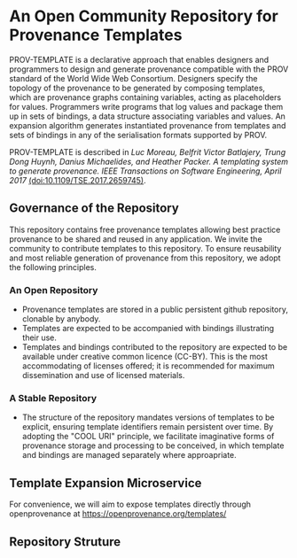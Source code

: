 
# An Open Community Repository for Provenance Templates

PROV-TEMPLATE is a declarative approach that enables designers and
programmers to design and generate provenance compatible with the PROV
standard of the World Wide Web Consortium. Designers specify the
topology of the provenance to be generated by composing templates,
which are provenance graphs containing variables, acting as
placeholders for values.  Programmers write programs that log values
and package them up in sets of bindings, a data structure associating
variables and values. An expansion algorithm generates instantiated
provenance from templates and sets of bindings in any of the
serialisation formats supported by PROV.

PROV-TEMPLATE is described in *Luc Moreau, Belfrit Victor Batlajery,
Trung Dong Huynh, Danius Michaelides, and Heather Packer. A templating
system to generate provenance. IEEE Transactions on Software
Engineering, April 2017* [(doi:10.1109/TSE.2017.2659745)](http://dx.doi.org/10.1109/TSE.2017.2659745).

## Governance of the Repository

This repository contains free provenance templates allowing best
practice provenance to be shared and reused in any application.  We
invite the community to contribute templates to this repository.  To
ensure reusability and most reliable generation of provenance from
this repository, we adopt the following principles.


### An Open Repository

 * Provenance templates are stored in a public persistent github repository, clonable by anybody.
 * Templates are expected to be accompanied with bindings illustrating their use.
 * Templates and bindings contributed to the repository are expected to be available under creative common licence (CC-BY).  This is the most accommodating of licenses offered; it is recommended for maximum dissemination and use of licensed materials.

### A Stable Repository
 
 * The structure of the repository mandates versions of templates to be explicit, ensuring template identifiers remain persistent over time.  By adopting the "COOL URI" principle, we facilitate imaginative forms of provenance storage and processing to be conceived, in which template and bindings are managed separately where approapriate.


## Template Expansion Microservice

For convenience, we will aim to expose templates directly through openprovenance at 
https://openprovenance.org/templates/

## Repository Struture








